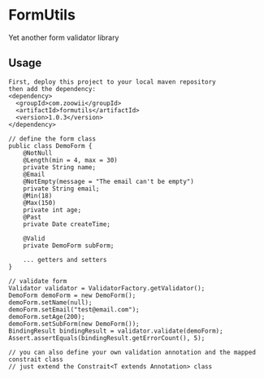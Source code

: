 FormUtils
====
Yet another form validator library


## Usage

    First, deploy this project to your local maven repository
    then add the dependency:
    <dependency>
      <groupId>com.zoowii</groupId>
      <artifactId>formutils</artifactId>
      <version>1.0.3</version>
    </dependency>

    // define the form class
    public class DemoForm {
        @NotNull
        @Length(min = 4, max = 30)
        private String name;
        @Email
        @NotEmpty(message = "The email can't be empty")
        private String email;
        @Min(18)
        @Max(150)
        private int age;
        @Past
        private Date createTime;

        @Valid
        private DemoForm subForm;

        ... getters and setters
    }

    // validate form
    Validator validator = ValidatorFactory.getValidator();
    DemoForm demoForm = new DemoForm();
    demoForm.setName(null);
    demoForm.setEmail("test@email.com");
    demoForm.setAge(200);
    demoForm.setSubForm(new DemoForm());
    BindingResult bindingResult = validator.validate(demoForm);
    Assert.assertEquals(bindingResult.getErrorCount(), 5);

    // you can also define your own validation annotation and the mapped constrait class
    // just extend the Constrait<T extends Annotation> class